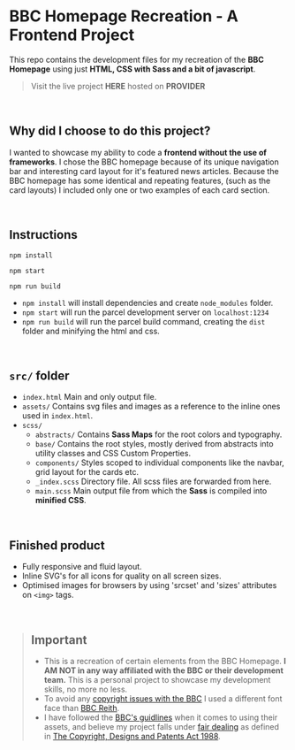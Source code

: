 # BBC Homepage Recreation - A Frontend Project

This repo contains the development files for my recreation of the **BBC Homepage** using just **HTML, CSS with Sass and a bit of javascript**.

> Visit the live project **HERE** hosted on **PROVIDER**

<br>

## Why did I choose to do this project?

I wanted to showcase my ability to code a **frontend without the use of frameworks**. I chose the BBC homepage because of its unique navigation
bar and interesting card layout for it's featured news articles. Because the BBC homepage has some identical and repeating features, (such as the card layouts) I included only one or two examples of each card section.

<br>

## Instructions

```
npm install

npm start

npm run build
```

- `npm install` will install dependencies and create `node_modules` folder.
- `npm start` will run the parcel development server on `localhost:1234`
- `npm run build` will run the parcel build command, creating the `dist` folder and minifying the html and css.

<br>

## `src/` folder

- `index.html` Main and only output file.
- `assets/` Contains svg files and images as a reference to the inline ones used in `index.html`.
- `scss/`
  - `abstracts/` Contains **Sass Maps** for the root colors and typography.
  - `base/` Contains the root styles, mostly derived from abstracts into utility classes and CSS Custom Properties.
  - `components/` Styles scoped to individual components like the navbar, grid layout for the cards etc.
  - `_index.scss` Directory file. All scss files are forwarded from here.
  - `main.scss` Main output file from which the **Sass** is compiled into **minified CSS**.

<br>

## Finished product

- Fully responsive and fluid layout.
- Inline SVG's for all icons for quality on all screen sizes.
- Optimised images for browsers by using 'srcset' and 'sizes' attributes on `<img>` tags.

<br>

> ## Important
>
> - This is a recreation of certain elements from the BBC Homepage. **I AM NOT in any way affiliated with the BBC or their development team.** This is a personal project to showcase my development skills, no more no less.
> - To avoid any [copyright issues with the BBC] I used a different font face than [BBC Reith].
> - I have followed the [BBC's guidlines] when it comes to using their assets, and believe my project falls under [fair dealing] as defined in [The Copyright, Designs and Patents Act 1988].

[copyright issues with the bbc]: https://www.bbc.co.uk/branding/reith-font
[bbc reith]: https://www.bbc.co.uk/gel/articles/introducing-bbc-reith
[fair dealing]: https://www.gov.uk/guidance/exceptions-to-copyright#fair-dealing
[bbc's guidlines]: https://www.bbc.co.uk/branding/logo-use/student
[the copyright, designs and patents act 1988]: https://www.legislation.gov.uk/ukpga/1988/48/section/29/1993-11-05?timeline=true
